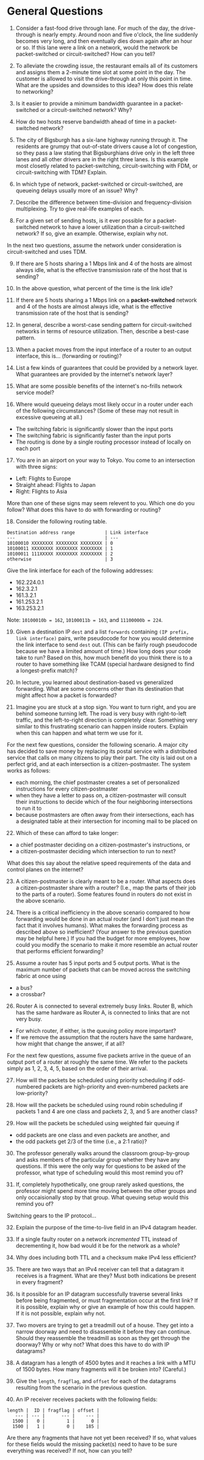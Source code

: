 # General Questions

1. Consider a fast-food drive through lane.
For much of the day,
the drive-through is nearly empty.
Around noon and five o'clock,
the line suddenly becomes very long,
and then eventually dies down again after an hour or so.
If this lane were a link on a network,
would the network be packet-switched or circuit-switched?
How can you tell?

2. To alleviate the crowding issue,
the restaurant emails all of its customers and assigns them a 2-minute time
slot at some point in the day.
The customer is allowed to visit the drive-through at only this point in time.
What are the upsides and downsides to this idea?
How does this relate to networking?

3. Is it easier to provide a minimum bandwidth guarantee in a packet-switched
or a circuit-switched network?
Why?

4. How do two hosts reserve bandwidth ahead of time in a packet-switched
network?

5. The city of Bigsburgh has a six-lane highway running through it.
The residents are grumpy that out-of-state drivers cause a lot of congestion,
so they pass a law stating that Bigsburghians drive only in the left three
lanes and all other drivers are in the right three lanes.
Is this example most closetly related to packet-switching,
circuit-switching with FDM,
or circuit-switching with TDM?
Explain.

6. In which type of network, packet-switched or circuit-switched,
are queueing delays usually more of an issue?
Why?

7. Describe the difference between time-division and frequency-division
multiplexing.
Try to give real-life examples of each.

8. For a given set of sending hosts,
is it ever possible for a packet-switched network to have a lower utilization
than a circuit-switched network?
If so,
give an example.
Otherwise, explain why not.

In the next two questions, assume the network under consideration is
circuit-switched and uses TDM.

9. If there are 5 hosts sharing a 1 Mbps link
and 4 of the hosts are almost always idle,
what is the effective transmission rate of the host that is sending?

10. In the above question,
what percent of the time is the link idle?

11. If there are 5 hosts sharing a 1 Mbps link on a **packet-switched** network
and 4 of the hosts are almost always idle,
what is the effective transmission rate of the host that is sending?

12. In general,
describe a worst-case sending pattern for circuit-switched networks in terms
of resource utilization.
Then, describe a best-case pattern.

13. When a packet moves from the input interface of a router to an output
interface,
this is... (forwarding or routing)?

14. List a few kinds of guarantees that could be provided by a network layer.
What guarantees are provided by the internet's network layer?

15. What are some possible benefits of the internet's no-frills network service
model?

16. Where would queueing delays most likely occur in a router under each of the
following circumstances?
(Some of these may not result in excessive queueing at all.)
* The switching fabric is significantly slower than the input ports
* The switching fabric is significantly faster than the input ports
* The routing is done by a single routing processor instead of locally on each
  port

17. You are in an airport on your way to Tokyo.
You come to an intersection with three signs:
* Left: Flights to Europe
* Straight ahead: Flights to Japan
* Right: Flights to Asia

More than one of these signs may seem relevent to you.
Which one do you follow?
What does this have to do with forwarding or routing?

18. Consider the following routing table.
```
Destination address range           | Link interface
---                                 | ---
10100010 XXXXXXXX XXXXXXXX XXXXXXXX | 0
10100011 XXXXXXXX XXXXXXXX XXXXXXXX | 1
10100011 111XXXXX XXXXXXXX XXXXXXXX | 2
otherwise                           | 3
```
Give the link interface for each of the following addresses:
* 162.224.0.1
* 162.3.2.1
* 161.3.2.1
* 161.253.2.1
* 163.253.2.1

Note: `10100010b = 162`, `10100011b = 163`, and `11100000b = 224`.

19. Given a destination IP `dest` and a list `forwards` containing
`(IP prefix, link interface)` pairs,
write pseudocode for how you would determine the link interface to send `dest`
out.
(This can be fairly rough pseudocode because we have a limited amount of time.)
How long does your code take to run?
Based on this,
how much benefit do you think there is to a router to have something like TCAM
(special hardware designed to find a longest-prefix match)?

20. In lecture, you learned about destination-based vs generalized forwarding.
What are some concerns other than its destination that might affect how a
packet is forwarded?

21. Imagine you are stuck at a stop sign.
You want to turn right, and you are behind someone turning left.
The road is very busy with right-to-left traffic,
and the left-to-right direction is completely clear.
Something very similar to this frustrating scenario can happen inside routers.
Explain when this can happen and what term we use for it.

For the next few questions,
consider the following scenario.
A major city has decided to save money by replacing its postal service with
a distributed service that calls on many citizens to play their part.
The city is laid out on a perfect grid,
and at each intersection is a citizen-postmaster.
The system works as follows:
* each morning, the chief postmaster creates a set of personalized instructions
  for every citizen-postmaster
* when they have a letter to pass on,
  a citizen-postmaster will consult their instructions to decide which of the
  four neighboring intersections to run it to
* because postmasters are often away from their intersections,
  each has a designated table at their intersection for incoming mail to be
  placed on

22. Which of these can afford to take longer:
* a chief postmaster deciding on a citizen-postmaster's instructions, or
* a citizen-postmaster deciding which intersection to run to next?

What does this say about the relative speed requirements of the data and
control planes on the internet?

23. A citizen-postmaster is clearly meant to be a router.
What aspects does a citizen-postmaster share with a router?
(I.e., map the parts of their job to the parts of a router).
Some features found in routers do not exist in the above scenario.

24. There is a critical inefficiency in the above scenario compared to how
forwarding would be done in an actual router
(and I don't just mean the fact that it involves humans).
What makes the forwarding process as described above so inefficient?
(Your answer to the previous question may be helpful here.)
If you had the budget for more employees,
how could you modify the scenario to make it more resemble an actual router
that performs efficient forwarding?

25. Assume a router has 5 input ports and 5 output ports.
What is the maximum number of packets that can be moved across the switching
fabric at once using
* a bus?
* a crossbar?

26. Router A is connected to several extremely busy links.
Router B, which has the same hardware as Router A,
is connected to links that are not very busy.
* For which router, if either, is the queuing policy more important?
* If we remove the assumption that the routers have the same hardware,
  how might that change the answer, if at all?

For the next few questions, assume five packets arrive in the queue of an
output port of a router at roughly the same time.
We refer to the packets simply as 1, 2, 3, 4, 5, based on the order of their
arrival.

27. How will the packets be scheduled using priority scheduling if odd-numbered
packets are high-priority and even-numbered packets are low-priority?

28. How will the packets be scheduled using round robin scheduling if
packets 1 and 4 are one class and packets 2, 3, and 5 are another class?

29. How will the packets be scheduled using weighted fair queuing if
* odd packets are one class and even packets are another, and
* the odd packets get 2/3 of the time (i.e., a 2:1 ratio)?

30. The professor generally walks around the classroom group-by-group and asks
members of the particular group whether they have any questions.
If this were the only way for questions to be asked of the professor,
what type of scheduling would this most remind you of?

31. If, completely hypothetically, one group rarely asked questions,
the professor might spend more time moving between the other groups and only
occaisionally stop by that group.
What queuing setup would this remind you of?

Switching gears to the IP protocol...

32. Explain the purpose of the time-to-live field in an IPv4 datagram header.

33. If a single faulty router on a network *incremented* TTL instead of
decrementing it,
how bad would it be for the network as a whole?

34. Why does including both TTL and a checksum make IPv4 less efficient?

35. There are two ways that an IPv4 receiver can tell that a datagram it
receives is a fragment.
What are they?
Must both indications be present in every fragment?

36. Is it possible for an IP datagram successfully traverse several links
before being fragmented,
or must fragmentation occur at the first link?
If it is possible, explain why or give an example of how this could happen.
If it is not possible, explain why not.

37. Two movers are trying to get a treadmill out of a house.
They get into a narrow doorway and need to disassemble it before they can
continue.
Should they reassemble the treadmill as soon as they get through the doorway?
Why or why not?
What does this have to do with IP datagrams?

38. A datagram has a length of 4500 bytes and it reaches a link with a MTU of
1500 bytes.
How many fragments will it be broken into? (Careful.)

39. Give the `length`, `fragflag`, and `offset` for each of the datagrams
resulting from the scenario in the previous question.

40. An IP receiver receives packets with the following fields:
```
length |  ID | fragflag | offset |
   --- | --- |      --- |    --- |
  1500 |   0 |        1 |      0 |
  1500 |   1 |        0 |    185 |
```

Are there any fragments that have not yet been received?
If so, what values for these fields would the missing packet(s) need to have to
be sure everything was received?
If not, how can you tell?

